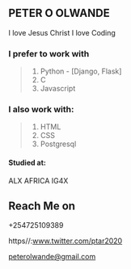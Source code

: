 
## PETER O OLWANDE

I love Jesus Christ
I love Coding

### **I prefer to work with**
> 1. Python - [Django, Flask]
> 2. C
> 3. Javascript

### **I also work with:**
> 1. HTML
> 2. CSS
> 3. Postgresql

#### Studied at:
ALX AFRICA
IG4X

## Reach Me on

+254725109389

https//:www.twitter.com/ptar2020

peterolwande@gmail.com


